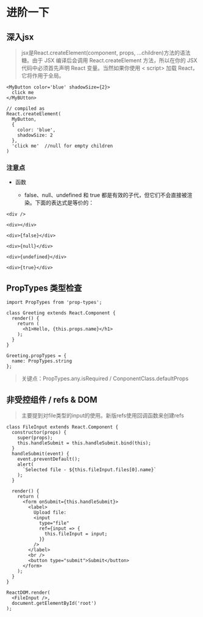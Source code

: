 # 进阶一下

## 深入jsx

> jsx是React.createElement(component, props, ...children)方法的语法糖。由于 JSX 编译后会调用 React.createElement 方法，所以在你的 JSX 代码中必须首先声明 React 变量。当然如果你使用 < script> 加载 React，它将作用于全局。

````
<MyButton color='blue' shadowSize={2}>
  click me
</MyBUtton>

// compiled as 
React.createElement(
  MyButton,
  {
    color: 'blue',
    shadowSize: 2
  },
  'click me'  //null for empty children
)
````

### 注意点

* 函数

  * false、null、undefined 和 true 都是有效的子代，但它们不会直接被渲染。下面的表达式是等价的：

````
<div />

<div></div>

<div>{false}</div>

<div>{null}</div>

<div>{undefined}</div>

<div>{true}</div>
````

## PropTypes 类型检查

````
import PropTypes from 'prop-types';

class Greeting extends React.Component {
  render() {
    return (
      <h1>Hello, {this.props.name}</h1>
    );
  }
}

Greeting.propTypes = {
  name: PropTypes.string
};
````

> 关键点：PropTypes.any.isRequired / ConponentClass.defaultProps

## 非受控组件 / refs & DOM

> 主要提到对file类型的input的使用。新版refs使用回调函数来创建refs

````
class FileInput extends React.Component {
  constructor(props) {
    super(props);
    this.handleSubmit = this.handleSubmit.bind(this);
  }
  handleSubmit(event) {
    event.preventDefault();
    alert(
      `Selected file - ${this.fileInput.files[0].name}`
    );
  }

  render() {
    return (
      <form onSubmit={this.handleSubmit}>
        <label>
          Upload file:
          <input
            type="file"
            ref={input => {
              this.fileInput = input;
            }}
          />
        </label>
        <br />
        <button type="submit">Submit</button>
      </form>
    );
  }
}

ReactDOM.render(
  <FileInput />,
  document.getElementById('root')
);
````